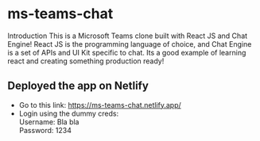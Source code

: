 # ms-teams-chat

Introduction This is a Microsoft Teams clone built with React JS and Chat Engine! React JS is the programming language of choice, and Chat Engine is a set of APIs and UI Kit specific to chat. Its a good example of learning react and creating something production ready!

## Deployed the app on Netlify

- Go to this link: https://ms-teams-chat.netlify.app/
- Login using the dummy creds: <br>
  Username: Bla bla
  <br>
  Password: 1234

